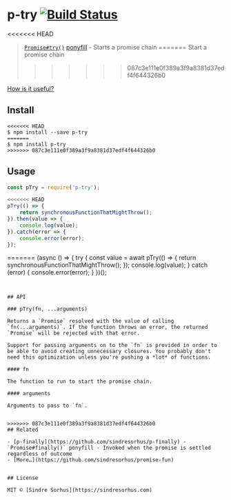 # p-try [![Build Status](https://travis-ci.org/sindresorhus/p-try.svg?branch=master)](https://travis-ci.org/sindresorhus/p-try)

<<<<<<< HEAD
> [`Promise#try()`](https://github.com/ljharb/proposal-promise-try) [ponyfill](https://ponyfill.com) - Starts a promise chain
=======
> Start a promise chain
>>>>>>> 087c3e111e0f389a3f9a8381d37edf4f644326b0

[How is it useful?](http://cryto.net/~joepie91/blog/2016/05/11/what-is-promise-try-and-why-does-it-matter/)


## Install

```
<<<<<<< HEAD
$ npm install --save p-try
=======
$ npm install p-try
>>>>>>> 087c3e111e0f389a3f9a8381d37edf4f644326b0
```


## Usage

```js
const pTry = require('p-try');

<<<<<<< HEAD
pTry(() => {
	return synchronousFunctionThatMightThrow();
}).then(value => {
	console.log(value);
}).catch(error => {
	console.error(error);
});
```


=======
(async () => {
	try {
		const value = await pTry(() => {
			return synchronousFunctionThatMightThrow();
		});
		console.log(value);
	} catch (error) {
		console.error(error);
	}
})();
```


## API

### pTry(fn, ...arguments)

Returns a `Promise` resolved with the value of calling `fn(...arguments)`. If the function throws an error, the returned `Promise` will be rejected with that error.

Support for passing arguments on to the `fn` is provided in order to be able to avoid creating unnecessary closures. You probably don't need this optimization unless you're pushing a *lot* of functions.

#### fn

The function to run to start the promise chain.

#### arguments

Arguments to pass to `fn`.


>>>>>>> 087c3e111e0f389a3f9a8381d37edf4f644326b0
## Related

- [p-finally](https://github.com/sindresorhus/p-finally) - `Promise#finally()` ponyfill - Invoked when the promise is settled regardless of outcome
- [More…](https://github.com/sindresorhus/promise-fun)


## License

MIT © [Sindre Sorhus](https://sindresorhus.com)
